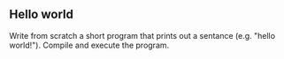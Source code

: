 ## Hello world

Write from scratch a short program that prints out a sentance (e.g. "hello world!"). Compile and execute the program.

